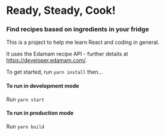 # Ready, Steady, Cook!
### Find recipes based on ingredients in your fridge
This is a project to help me learn React and coding in general. 

It uses the Edamam recipe API - further details at https://developer.edamam.com/. 

To get started, run `yarn install` then...

#### To run in development mode
Run `yarn start`

#### To run in production mode
Run `yarn build`
